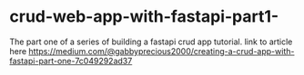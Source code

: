 # crud-web-app-with-fastapi-part1-
The part one of a series of building a fastapi crud app tutorial.
link to article here https://medium.com/@gabbyprecious2000/creating-a-crud-app-with-fastapi-part-one-7c049292ad37
